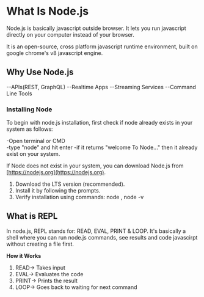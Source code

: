 # What Is Node.js

Node.js is basically javascript outside browser. It lets you run javascript directly on your computer instead of your browser.

It is an open-source, cross platform javascript runtime environment, built on google chrome's v8 javascript engine.

## Why Use Node.js

--APIs(REST, GraphQL)
--Realtime Apps
--Streaming Services
--Command Line Tools

### Installing Node

To begin with node.js installation, first check if node already exists in your system as follows:


-Open terminal or CMD  
-type "node" and hit enter
-if it returns "welcome To Node..." then it already exist on your system.

If Node does not exist in your system, you can download Node.js from [https://nodejs.org](https://nodejs.org).

1. Download the LTS version (recommended).
2. Install it by following the prompts.
3. Verify installation using commands: node , node -v

## What is REPL

In node.js, REPL stands for: READ, EVAL, PRINT & LOOP.
It's basically a shell where you can run node.js commands, see results and code javascirpt without creating a file first.

**How it Works**
1. READ-> Takes input
2. EVAL-> Evaluates the code
3. PRINT-> Prints the result
4. LOOP-> Goes back to waiting for next command
